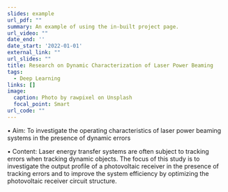```yaml
---
slides: example
url_pdf: ""
summary: An example of using the in-built project page.
url_video: ""
date_end: ''
date_start: '2022-01-01'
external_link: ""
url_slides: ""
title: Research on Dynamic Characterization of Laser Power Beaming
tags:
  - Deep Learning
links: []
image:
  caption: Photo by rawpixel on Unsplash
  focal_point: Smart
url_code: ""
---
```

• Aim: To investigate the operating characteristics of laser power beaming systems in the presence of dynamic errors

• Content: Laser energy transfer systems are often subject to tracking errors when tracking dynamic objects. The focus of this study is to investigate the output profile of a photovoltaic receiver in the presence of tracking errors and to improve the system efficiency by optimizing the photovoltaic receiver circuit structure.